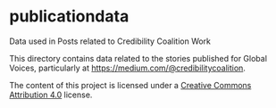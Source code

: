 # publicationdata
Data used in Posts related to Credibility Coalition Work

This directory contains data related to the stories published for Global Voices, particularly at https://medium.com/@credibilitycoalition.  

The content of this project is licensed under a <a href="https://github.com/globalvoices/NewsFrames-Data/blob/master/LICENSE.md">Creative Commons Attribution 4.0</a> license.
